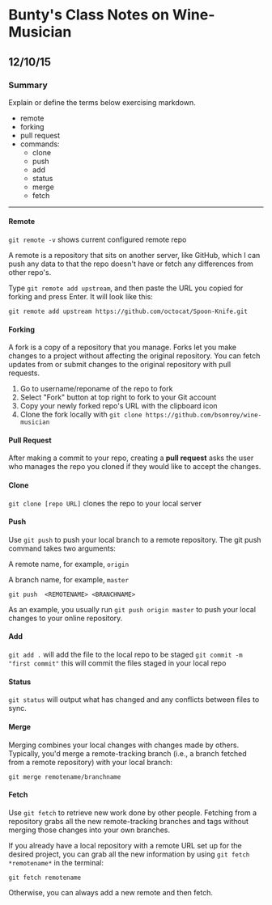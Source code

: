 # Bunty's Class Notes on Wine-Musician
## 12/10/15

### Summary
Explain or define the terms below exercising markdown.
- remote
- forking
- pull request
- commands:
  * clone
  * push
  * add
  * status
  * merge
  * fetch
  
-------------
#### Remote
`git remote -v` shows current configured remote repo

A remote is a repository that sits on another server, like GitHub, which I can push any data to that the repo doesn't have or fetch any differences from other repo's.

Type `git remote add upstream`, and then paste the URL you copied for forking and press Enter. It will look like this:

```git remote add upstream https://github.com/octocat/Spoon-Knife.git```


#### Forking
A fork is a copy of a repository that you manage. Forks let you make changes to a project without affecting the original repository. You can fetch updates from or submit changes to the original repository with pull requests.

1. Go to username/reponame of the repo to fork
2. Select "Fork" button at top right to fork to your Git account
3. Copy your newly forked repo's URL with the clipboard icon
4. Clone the fork locally with `git clone https://github.com/bsomroy/wine-musician`

#### Pull Request
After making a commit to your repo, creating a **pull request** asks the user who manages the repo you cloned if they would like to accept the changes.

#### Clone
`git clone [repo URL]` clones the repo to your local server

#### Push
Use `git push` to push your local branch to a remote repository. The git push command takes two arguments:

A remote name, for example, `origin`

A branch name, for example, `master`

```git push  <REMOTENAME> <BRANCHNAME>```

As an example, you usually run `git push origin master` to push your local changes to your online repository.

#### Add
`git add .` will add the file to the local repo to be staged
`git commit -m "first commit"` this will commit the files staged in your local repo

#### Status
`git status` will output what has changed and any conflicts between files to sync.

#### Merge
Merging combines your local changes with changes made by others. Typically, you'd merge a remote-tracking branch (i.e., a branch fetched from a remote repository) with your local branch:

```git merge remotename/branchname```

#### Fetch
Use `git fetch` to retrieve new work done by other people. Fetching from a repository grabs all the new remote-tracking branches and tags without merging those changes into your own branches.

If you already have a local repository with a remote URL set up for the desired project, you can grab all the new information by using `git fetch *remotename*` in the terminal:

```git fetch remotename```

Otherwise, you can always add a new remote and then fetch.
